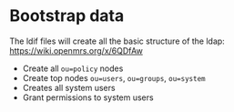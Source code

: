 # Bootstrap data

The ldif files will create all the basic structure of the ldap: <https://wiki.openmrs.org/x/6QDfAw>
  - Create all `ou=policy` nodes
  - Create top nodes `ou=users`, `ou=groups`, `ou=system`
  - Creates all system users
  - Grant permissions to system users
